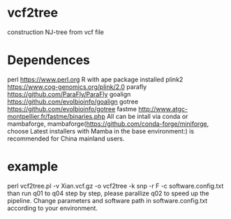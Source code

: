 # vcf2tree
construction NJ-tree from vcf file

# Dependences
perl https://www.perl.org
R with ape package installed
plink2 https://www.cog-genomics.org/plink/2.0
parafly https://github.com/ParaFly/ParaFly
goalign https://github.com/evolbioinfo/goalign
gotree https://github.com/evolbioinfo/gotree
fastme http://www.atgc-montpellier.fr/fastme/binaries.php
All can be intall via conda or mambaforge, mambaforge(https://github.com/conda-forge/miniforge, choose Latest installers with Mamba in the base environment:) is recommended for China mainland users.

# example
perl vcf2tree.pl -v Xian.vcf.gz -o vcf2tree -k snp -r F -c software.config.txt
than run q01 to q04 step by step, please parallize q02 to speed up the pipeline.
Change parameters and software path in software.config.txt according to your environment.
